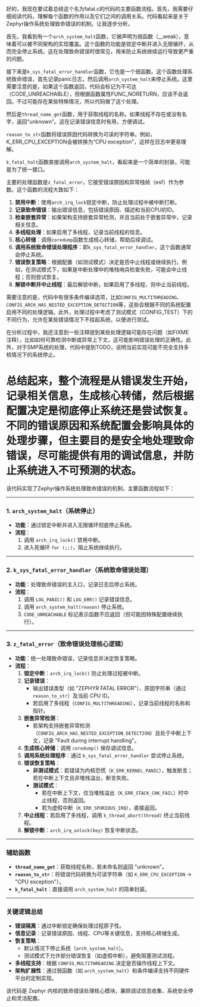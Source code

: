 好的，我现在要试着总结这个名为fatal.c的代码的主要函数流程。首先，我需要仔细阅读代码，理解每个函数的作用以及它们之间的调用关系。代码看起来是关于Zephyr操作系统处理致命错误的机制。让我逐步分析。

首先，我看到有一个`arch_system_halt`函数，它被声明为弱函数（__weak），意味着可以被不同架构的实现覆盖。这个函数的功能是锁定中断并进入无限循环，从而完全停止系统。这在处理致命错误时很常见，用来防止系统继续运行导致更严重的问题。

接下来是`k_sys_fatal_error_handler`函数，它也是一个弱函数。这个函数处理系统致命错误，首先记录panic日志，然后调用`arch_system_halt`来停止系统。这里需要注意的是，如果这个函数返回，代码会标记为不可达（CODE_UNREACHABLE），但根据函数属性FUNC_NORETURN，应该不会返回。不过可能存在某些特殊情况，所以代码做了这个处理。

然后是`thread_name_get`函数，用于获取线程的名称。如果线程不存在或没有名字，返回“unknown”。这在记录错误信息时有用，方便调试。

`reason_to_str`函数将错误原因代码转换为可读的字符串。例如，K_ERR_CPU_EXCEPTION会被转换为“CPU exception”，这样在日志中更易理解。

`k_fatal_halt`函数直接调用`arch_system_halt`，看起来是一个简单的封装，可能是为了统一接口。

主要的处理函数是`z_fatal_error`，它接受错误原因和异常栈帧（esf）作为参数。这个函数的流程大致如下：

1. **禁用中断**：使用`arch_irq_lock`锁定中断，防止处理过程中被中断打断。
2. **记录致命错误**：输出错误信息，包括错误原因、描述和当前CPU的ID。
3. **检查嵌套异常**：如果架构支持嵌套异常检测，并且当前处于嵌套异常中，记录相关信息。
4. **多线程处理**：如果启用了多线程，记录当前线程的信息。
5. **核心转储**：调用`coredump`函数生成核心转储，帮助后续调试。
6. **调用系统致命错误处理程序**：即`k_sys_fatal_error_handler`，这个函数通常会停止系统。
7. **错误恢复策略**：根据配置（如测试模式）决定是否中止线程或继续执行。例如，在测试模式下，如果是中断处理中的堆栈哨兵检查失败，可能会中止线程；否则尝试恢复。
8. **解锁中断并中止线程**：最后解锁中断，如果启用了多线程，则中止当前线程。

需要注意的是，代码中有很多条件编译选项，比如`CONFIG_MULTITHREADING`、`CONFIG_ARCH_HAS_NESTED_EXCEPTION_DETECTION`等，这些会根据不同的系统配置启用不同的处理逻辑。此外，处理过程中考虑了测试模式（CONFIG_TEST）下的不同行为，允许在某些错误情况下不挂起系统，以便进行测试。

在分析过程中，我还注意到一些注释提到某些处理逻辑可能存在问题（如FIXME注释），比如如何可靠检测中断或异常上下文，这可能影响错误处理的正确性。此外，对于SMP系统的处理，代码中提到TODO，说明当前实现可能不完全支持多核情况下的系统停止。

总结起来，整个流程是从错误发生开始，记录相关信息，生成核心转储，然后根据配置决定是彻底停止系统还是尝试恢复。不同的错误原因和系统配置会影响具体的处理步骤，但主要目的是安全地处理致命错误，尽可能提供有用的调试信息，并防止系统进入不可预测的状态。
================================================
该代码实现了Zephyr操作系统处理致命错误的机制，主要函数流程如下：

---

### **1. `arch_system_halt`（系统停止）**
- **功能**：通过锁定中断并进入无限循环彻底停止系统。
- **流程**：
  1. 调用 `arch_irq_lock()` 禁用中断。
  2. 进入死循环 `for (;;)`，阻止系统继续执行。

---

### **2. `k_sys_fatal_error_handler`（系统致命错误处理）**
- **功能**：处理致命错误的主入口，记录日志后停止系统。
- **流程**：
  1. 调用 `LOG_PANIC()` 和 `LOG_ERR()` 记录错误信息。
  2. 调用 `arch_system_halt(reason)` 停止系统。
  3. `CODE_UNREACHABLE` 标记表示函数不应返回（但可能因特殊配置继续执行）。

---

### **3. `z_fatal_error`（致命错误处理核心逻辑）**
- **功能**：统一处理致命错误，记录信息并决定恢复策略。
- **流程**：
  1. **锁定中断**：`arch_irq_lock()` 防止处理过程被中断。
  2. **记录错误**：
     - 输出错误类型（如 "ZEPHYR FATAL ERROR"）、原因字符串（通过 `reason_to_str`）及当前 CPU ID。
     - 若启用了多线程（`CONFIG_MULTITHREADING`），记录当前线程的名称和指针。
  3. **嵌套异常检测**：
     - 若架构支持嵌套异常检测（`CONFIG_ARCH_HAS_NESTED_EXCEPTION_DETECTION`）且处于中断上下文，记录 "Fault during interrupt handling"。
  4. **生成核心转储**：调用 `coredump()` 保存调试信息。
  5. **调用系统处理程序**：通过 `k_sys_fatal_error_handler` 尝试停止系统。
  6. **错误恢复策略**：
     - **非测试模式**：若错误为内核恐慌（`K_ERR_KERNEL_PANIC`），触发断言；若在中断上下文且非堆栈溢出，断言失败。
     - **测试模式**：
       - 若在中断上下文，仅当堆栈溢出（`K_ERR_STACK_CHK_FAIL`）时中止线程，否则返回。
       - 若为虚假中断（`K_ERR_SPURIOUS_IRQ`），直接返回。
  7. **中止线程**：若启用了多线程，调用 `k_thread_abort(thread)` 终止当前线程。
  8. **解锁中断**：`arch_irq_unlock(key)` 恢复中断状态。

---

### **辅助函数**
- **`thread_name_get`**：获取线程名称，若未命名则返回 "unknown"。
- **`reason_to_str`**：将错误代码转换为可读字符串（如 `K_ERR_CPU_EXCEPTION` → "CPU exception"）。
- **`k_fatal_halt`**：直接调用 `arch_system_halt` 的简单封装。

---

### **关键逻辑总结**
- **错误隔离**：通过中断锁定确保处理过程原子性。
- **信息记录**：记录错误原因、线程、CPU等关键信息，支持核心转储生成。
- **恢复策略**：
  - 默认情况下停止系统（`arch_system_halt`）。
  - 测试模式下允许部分错误恢复（如虚假中断），避免阻塞测试流程。
- **多线程支持**：根据 `CONFIG_MULTITHREADING` 决定是否操作线程上下文。
- **架构扩展性**：通过弱函数（如 `arch_system_halt`）和条件编译支持不同硬件平台的定制实现。

该代码是 Zephyr 内核的致命错误处理核心模块，兼顾调试信息收集、系统安全停止和灵活配置。